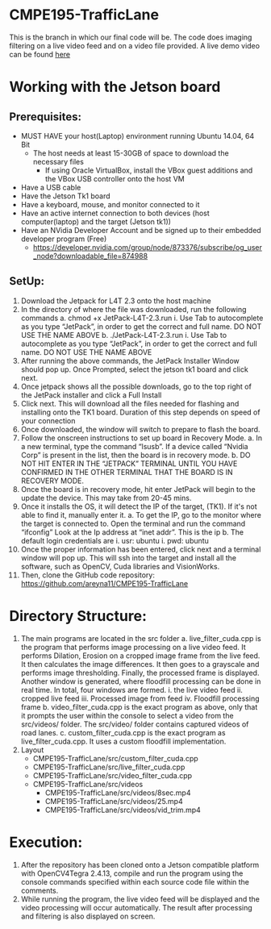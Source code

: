 # CMPE195-TrafficLane
This is the branch in which our final code will be. The code does imaging filtering on a live video feed and on a video file provided. A live demo video can be found [here](https://youtu.be/yjJPKze2-C8)

# Working with the Jetson board
## Prerequisites:
* MUST HAVE your host(Laptop) environment running Ubuntu 14.04, 64 Bit
	* The host needs at least 15-30GB of space to download the necessary files
		* If using Oracle VirtualBox, install the VBox guest additions and the VBox USB controller onto the host VM
* Have a USB cable
* Have the Jetson Tk1 board
* Have a keyboard, mouse, and monitor connected to it
* Have an active internet connection to both devices (host computer(laptop) and the target (Jetson tk1))
* Have an NVidia Developer Account and be signed up to their embedded developer program  (Free)
	* https://developer.nvidia.com/group/node/873376/subscribe/og_user_node?downloadable_file=874988
## SetUp:
1. Download the Jetpack for L4T 2.3 onto the host machine
2. In the directory of where the file was downloaded, run the following commands
	a. chmod +x JetPack-L4T-2.3.run
		i. Use Tab to autocomplete as you type “JetPack”, in order to get the correct and full name. DO NOT USE THE NAME ABOVE
	b. ./JetPack-L4T-2.3.run
		i. Use Tab to autocomplete as you type “JetPack”, in order to get the correct and full name. DO NOT USE THE NAME ABOVE
3. After running the above commands, the JetPack Installer Window should pop up. Once Prompted, select the jetson tk1 board and click next. 
4. Once jetpack shows all the possible downloads, go to the top right of the JetPack installer and click a Full Install
5. Click next. This will download all the files needed for flashing and installing onto the TK1 board. Duration of this step depends on speed of your connection
6. Once downloaded, the window will switch to prepare to flash the board.
7. Follow the onscreen instructions to set up board in Recovery Mode.
	a. In a new terminal, type the command “lsusb”. If a device called “Nvidia Corp” is present in the list, then the board is in recovery mode. 
	b. DO NOT HIT ENTER IN THE “JETPACK” TERMINAL UNTIL YOU HAVE CONFIRMED IN THE OTHER TERMINAL THAT THE BOARD IS IN RECOVERY MODE.
8. Once the board is in recovery mode, hit enter JetPack will begin to the update the device. This may take from 20-45 mins. 
9. Once it installs the OS, it will detect the IP of the target, (TK1). If it's not able to find it, manually enter it.
	a. To get the IP, go to the monitor where the target is connected to. Open the terminal and run the command “ifconfig” Look at the Ip address at “inet addr”. This is the ip
	b. The default login credentials are 
		i. usr: ubuntu
		i. pwd: ubuntu
10. Once the proper information has been entered, click next and a terminal window will pop up. This will ssh into the target and install all the software, such as OpenCV, Cuda libraries and VisionWorks.
11. Then, clone the GitHub code repository: https://github.com/areyna11/CMPE195-TrafficLane
# Directory Structure:
1. The main programs are located in the src folder
	a. live\_filter\_cuda.cpp is the program that performs image processing on a live video feed. It performs Dilation, Erosion on a cropped image frame from the live feed. It then calculates the image differences. It then goes to a grayscale and performs image thresholding. Finally, the processed frame is displayed. Another window is generated, where  floodfill processing can be done in real time. In total, four windows are formed.
		i. the live video feed
		ii. cropped live feed
		iii. Processed image from feed
		iv. Floodfill processing frame
  	b. video\_filter\_cuda.cpp is the exact program as above, only that it prompts the user within the console to select a video from the src/videos/ folder. The src/video/ folder contains captured videos of road lanes.
	c. custom\_filter\_cuda.cpp is the exact program as live\_filter_cuda.cpp. It uses a custom floodfill implementation. 
2. Layout
	* CMPE195-TrafficLane/src/custom\_filter_cuda.cpp
	* CMPE195-TrafficLane/src/live\_filter_cuda.cpp
	* CMPE195-TrafficLane/src/video\_filter_cuda.cpp
	* CMPE195-TrafficLane/src/videos
		* CMPE195-TrafficLane/src/videos/8sec.mp4
		* CMPE195-TrafficLane/src/videos/25.mp4
		* CMPE195-TrafficLane/src/videos/vid_trim.mp4
# Execution:
1. After the repository has been cloned onto a Jetson compatible platform with OpenCV4Tegra 2.4.13, compile and run the program using the console commands specified within each source code file within the comments.
2. While running the program, the live video feed will be displayed and the video processing will occur automatically. The result after processing and filtering is also displayed on screen.


